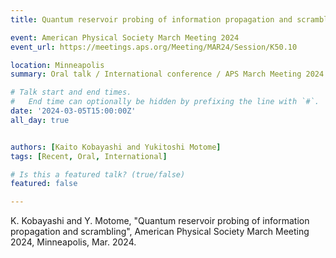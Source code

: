 ```yaml
---
title: Quantum reservoir probing of information propagation and scrambling @ APS

event: American Physical Society March Meeting 2024
event_url: https://meetings.aps.org/Meeting/MAR24/Session/K50.10

location: Minneapolis
summary: Oral talk / International conference / APS March Meeting 2024

# Talk start and end times.
#   End time can optionally be hidden by prefixing the line with `#`.
date: '2024-03-05T15:00:00Z'
all_day: true


authors: [Kaito Kobayashi and Yukitoshi Motome]
tags: [Recent, Oral, International]

# Is this a featured talk? (true/false)
featured: false

---
```

K. Kobayashi and Y. Motome, "Quantum reservoir probing of information propagation and scrambling", American Physical Society March Meeting 2024, Minneapolis, Mar. 2024.